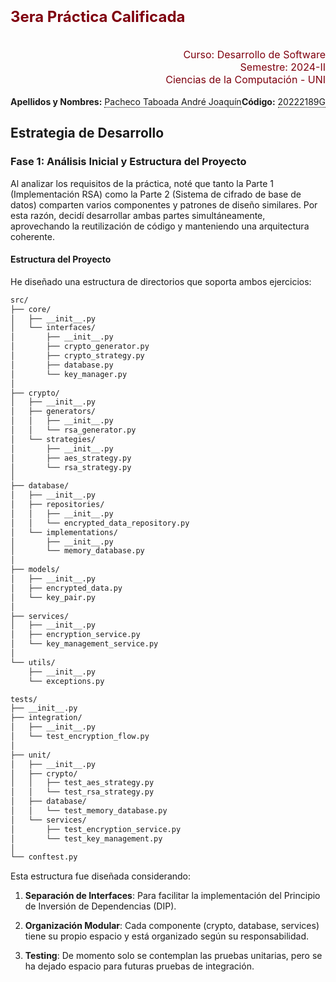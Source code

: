 # <font color="#7F000E" size=5>3era Práctica Calificada</font>

<br>
<div style="text-align: right">
<font color="#7F000E" size=3>Curso: Desarrollo de Software</font><br>
<font color="#7F000E" size=3>Semestre: 2024-II</font><br>
<font color="#7F000E" size=3>Ciencias de la Computación - UNI</font><br>
</div>

<br>

<div style="display: flex; justify-content: space-between;">
    <div>
        <strong>Apellidos y Nombres:</strong> <span style="border-bottom: 1.5px dotted black;">Pacheco Taboada André Joaquín</span>
    </div>
    <div>
        <strong>Código:</strong> <span style="border-bottom: 1.5px dotted black;">20222189G</span>
    </div>
</div>

## Estrategia de Desarrollo

### Fase 1: Análisis Inicial y Estructura del Proyecto

Al analizar los requisitos de la práctica, noté que tanto la Parte 1 (Implementación RSA) como la Parte 2 (Sistema de cifrado de base de datos) comparten varios componentes y patrones de diseño similares. Por esta razón, decidí desarrollar ambas partes simultáneamente, aprovechando la reutilización de código y manteniendo una arquitectura coherente.

#### Estructura del Proyecto

He diseñado una estructura de directorios que soporta ambos ejercicios:
```bash
src/
├── core/
│   ├── __init__.py
│   └── interfaces/
│       ├── __init__.py
│       ├── crypto_generator.py     
│       ├── crypto_strategy.py       
│       ├── database.py              
│       └── key_manager.py          
│
├── crypto/
│   ├── __init__.py
│   ├── generators/
│   │   ├── __init__.py
│   │   └── rsa_generator.py       
│   └── strategies/
│       ├── __init__.py
│       ├── aes_strategy.py        
│       └── rsa_strategy.py        
│
├── database/
│   ├── __init__.py
│   ├── repositories/
│   │   ├── __init__.py
│   │   └── encrypted_data_repository.py
│   └── implementations/
│       ├── __init__.py
│       └── memory_database.py     
│
├── models/
│   ├── __init__.py
│   ├── encrypted_data.py
│   └── key_pair.py
│
├── services/
│   ├── __init__.py
│   ├── encryption_service.py      
│   └── key_management_service.py   
│
└── utils/
    ├── __init__.py
    └── exceptions.py               

tests/
├── __init__.py
├── integration/
│   ├── __init__.py
│   └── test_encryption_flow.py
│
├── unit/
│   ├── __init__.py
│   ├── crypto/
│   │   ├── test_aes_strategy.py
│   │   └── test_rsa_strategy.py
│   ├── database/
│   │   └── test_memory_database.py
│   └── services/
│       ├── test_encryption_service.py
│       └── test_key_management.py
│
└── conftest.py                     
```

Esta estructura fue diseñada considerando:

1. **Separación de Interfaces**: Para facilitar la implementación del Principio de Inversión de Dependencias (DIP).

2. **Organización Modular**: Cada componente (crypto, database, services) tiene su propio espacio y está organizado según su responsabilidad.

3. **Testing**: De momento solo se contemplan las pruebas unitarias, pero se ha dejado espacio para futuras pruebas de integración.


